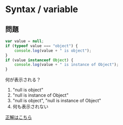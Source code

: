 Syntax / variable
===

## 問題

```javascript
var value = null;
if (typeof value === "object") {
    console.log(value + " is object");
}
if (value instanceof Object) {
    console.log(value + " is instance of Object");
}
```

何が表示される？

1. "null is object"
2. "null is instance of Object"
3. "null is object", "null is instance of Object"
4. 何も表示されない

[正解はこちら](a.md)
